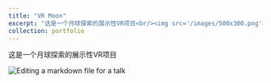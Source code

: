 ```yaml
---
title: "VR Moon"
excerpt: "这是一个月球探索的展示性VR项目<br/><img src='/images/500x300.png'>"
collection: portfolio
---
```


这是一个月球探索的展示性VR项目

![Editing a markdown file for a talk](/images/editing-talk.png)